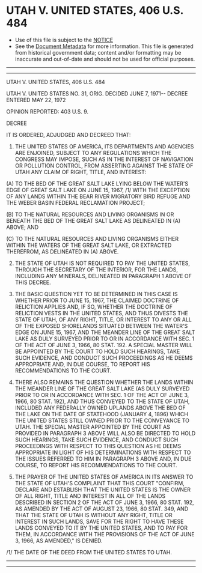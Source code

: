 ---
---

# UTAH V. UNITED STATES, 406 U.S. 484

* Use of this file is subject to the [NOTICE](https://github.com/publicdocs/notice/blob/master/NOTICE)
* See the [Document Metadata](../../../) for more information.
  This file is generated from historical government data; content and/or formatting may be inaccurate and out-of-date and should not be used for official purposes.

----------
----------

UTAH V. UNITED STATES, 406 U.S. 484

UTAH V. UNITED STATES NO. 31, ORIG.  DECIDED JUNE 7, 1971-- DECREE ENTERED MAY 22, 1972

OPINION REPORTED:  403 U.S. 9.

DECREE

IT IS ORDERED, ADJUDGED AND DECREED THAT:

1.  THE UNITED STATES OF AMERICA, ITS DEPARTMENTS AND AGENCIES ARE ENJOINED, SUBJECT TO ANY REGULATIONS WHICH THE CONGRESS MAY IMPOSE, SUCH AS IN THE INTEREST OF NAVIGATION OR POLLUTION CONTROL, FROM ASSERTING AGAINST THE STATE OF UTAH ANY CLAIM OF RIGHT, TITLE, AND INTEREST:

(A) TO THE BED OF THE GREAT SALT LAKE LYING BELOW THE WATER'S EDGE OF GREAT SALT LAKE ON JUNE 15, 1967, /1/  WITH THE EXCEPTION OF ANY LANDS WITHIN THE BEAR RIVER MIGRATORY BIRD REFUGE AND THE WEBER BASIN FEDERAL RECLAMATION PROJECT;

(B) TO THE NATURAL RESOURCES AND LIVING ORGANISMS IN OR BENEATH THE BED OF THE GREAT SALT LAKE AS DELINEATED IN (A) ABOVE; AND

(C) TO THE NATURAL RESOURCES AND LIVING ORGANISMS EITHER WITHIN THE WATERS OF THE GREAT SALT LAKE, OR EXTRACTED THEREFROM, AS DELINEATED IN (A) ABOVE.

2.  THE STATE OF UTAH IS NOT REQUIRED TO PAY THE UNITED STATES, THROUGH THE SECRETARY OF THE INTERIOR, FOR THE LANDS, INCLUDING ANY MINERALS, DELINEATED IN PARAGRAPH 1 ABOVE OF THIS DECREE.

3.  THE BASIC QUESTION YET TO BE DETERMINED IN THIS CASE IS WHETHER PRIOR TO JUNE 15, 1967, THE CLAIMED DOCTRINE OF RELICTION APPLIES AND, IF SO, WHETHER THE DOCTRINE OF RELICTION VESTS IN THE UNITED STATES, AND THUS DIVESTS THE STATE OF UTAH, OF ANY RIGHT, TITLE, OR INTEREST TO ANY OR ALL OF THE EXPOSED SHORELANDS SITUATED BETWEEN THE WATER'S EDGE ON JUNE 15, 1967, AND THE MEANDER LINE OF THE GREAT SALT LAKE AS DULY SURVEYED PRIOR TO OR IN ACCORDANCE WITH SEC. 1 OF THE ACT OF JUNE 3, 1966, 80 STAT. 192.  A SPECIAL MASTER WILL BE APPOINTED BY THE COURT TO HOLD SUCH HEARINGS, TAKE SUCH EVIDENCE, AND CONDUCT SUCH PROCEEDINGS AS HE DEEMS APPROPRIATE AND, IN DUE COURSE, TO REPORT HIS RECOMMENDATIONS TO THE COURT.

4.  THERE ALSO REMAINS THE QUESTION WHETHER THE LANDS WITHIN THE MEANDER LINE OF THE GREAT SALT LAKE (AS DULY SURVEYED PRIOR TO OR IN ACCORDANCE WITH SEC. 1 OF THE ACT OF JUNE 3, 1966, 80 STAT. 192), AND THUS CONVEYED TO THE STATE OF UTAH, INCLUDED ANY FEDERALLY OWNED UPLANDS ABOVE THE BED OF THE LAKE ON THE DATE OF STATEHOOD (JANUARY 4, 1896) WHICH THE UNITED STATES STILL OWNED PRIOR TO THE CONVEYANCE TO UTAH.  THE SPECIAL MASTER APPOINTED BY THE COURT AS PROVIDED IN PARAGRAPH 3 ABOVE WILL ALSO BE DIRECTED TO HOLD SUCH HEARINGS, TAKE SUCH EVIDENCE, AND CONDUCT SUCH PROCEEDINGS WITH RESPECT TO THIS QUESTION AS HE DEEMS APPROPRIATE IN LIGHT OF HIS DETERMINATIONS WITH RESPECT TO THE ISSUES REFERRED TO HIM IN PARAGRAPH 3 ABOVE AND, IN DUE COURSE, TO REPORT HIS RECOMMENDATIONS TO THE COURT.

5.  THE PRAYER OF THE UNITED STATES OF AMERICA IN ITS ANSWER TO THE STATE OF UTAH'S COMPLAINT THAT THIS COURT "CONFIRM, DECLARE AND ESTABLISH THAT THE UNITED STATES IS THE OWNER OF ALL RIGHT, TITLE AND INTEREST IN ALL OF THE LANDS DESCRIBED IN SECTION 2 OF THE ACT OF JUNE 3, 1966, 80 STAT. 192, AS AMENDED BY THE ACT OF AUGUST 23, 1966, 80 STAT. 349, AND THAT THE STATE OF UTAH IS WITHOUT ANY RIGHT, TITLE OR INTEREST IN SUCH LANDS, SAVE FOR THE RIGHT TO HAVE THESE LANDS CONVEYED TO IT BY THE UNITED STATES, AND TO PAY FOR THEM, IN ACCORDANCE WITH THE PROVISIONS OF THE ACT OF JUNE 3, 1966, AS AMENDED," IS DENIED.

/1/  THE DATE OF THE DEED FROM THE UNITED STATES TO UTAH.


----------
----------

